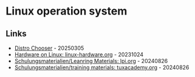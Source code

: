 # Linux operation system

## Links

* [Distro Chooser](https://distrochooser.de/) - 20250305
* [Hardware on Linux: linux-hardware.org](https://linux-hardware.org/) - 20231024
* [Schulungsmaterialien/Leanring Materials: lpi.org](https://learning.lpi.org/) - 20240826
* [Schulungsmaterialien/training materials: tuxacademy.org](https://www.tuxcademy.org/media/all/) - 20240826
